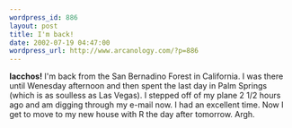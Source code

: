 ```yaml
--- 
wordpress_id: 886
layout: post
title: I'm back!
date: 2002-07-19 04:47:00
wordpress_url: http://www.arcanology.com/?p=886
---
```

<strong>Iacchos!</strong> I'm back from the San Bernadino Forest in California. I was there until Wenesday afternoon and then spent the last day in Palm Springs (which is as soulless as Las Vegas). I stepped off of my plane 2 1/2 hours ago and am digging through my e-mail now. I had an excellent time. Now I get to move to my new house with R the day after tomorrow. Argh.
